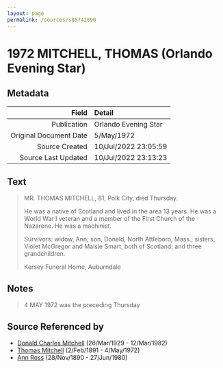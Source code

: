 ```yaml
---
layout: page
permalink: /sources/s85742890
---
```


# 1972 MITCHELL, THOMAS (Orlando Evening Star)

## Metadata

Field | Detail
---:|:---
Publication | Orlando Evening Star
Original Document Date | 5/May/1972
Source Created | 10/Jul/2022 23:05:59
Source Last Updated | 10/Jul/2022 23:13:23

## Text

> MR. THOMAS MITCHELL, 81, Polk City, died Thursday.
>
> He was a native of Scotland and lived in the area 13 years. He was a World War I veteran and a member of the First Church of the Nazarene. He was a machinist.
>
> Survivors: widow, Ann; son, Donald, North Attleboro, Mass.; sisters, Violet McGregor and Maisie Smart, both of Scotland; and three grandchildren.
>
> Kersey Funeral Home, Auburndale
>

## Notes

> 4 MAY 1972 was the preceding Thursday
>


## Source Referenced by

* [Donald Charles Mitchell](../people/@49269448@-donald-charles-mitchell-b1929-3-26-d1982-3-12.md) (26/Mar/1929 - 12/Mar/1982)
* [Thomas Mitchell](../people/@65815518@-thomas-mitchell-b1891-2-2-d1972-5-4.md) (2/Feb/1891 - 4/May/1972)
* [Ann Ross](../people/@52613824@-ann-ross-b1890-11-28-d1980-6-27.md) (28/Nov/1890 - 27/Jun/1980)

